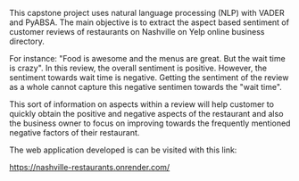 This capstone project uses natural language processing (NLP) with VADER and PyABSA. The main objective is
to extract the aspect based sentiment of customer reviews of restaurants on Nashville on Yelp online business directory.

For instance: "Food is awesome and the menus are great. But the wait time is crazy". In this review, the overall sentiment is positive.
However, the sentiment towards wait time is negative. Getting the sentiment of the review as a whole cannot capture this negative
sentimen towards the "wait time". 

This sort of information on aspects within a review will help customer to quickly obtain the positive and negative aspects of the restaurant and also the business owner to focus on improving towards the frequently mentioned negative factors of their restaurant.

The web application developed is can be visited with this link:

https://nashville-restaurants.onrender.com/
